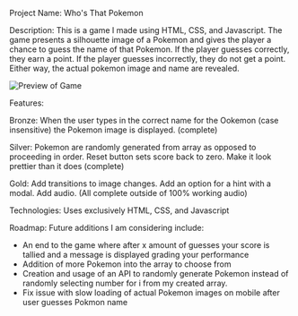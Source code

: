 Project Name: 
Who's That Pokemon

Description: 
This is a game I made using HTML, CSS, and Javascript. The game presents a silhouette image of a Pokemon and gives the player a chance to guess the name of that Pokemon. If the player guesses correctly, they earn a point. If the player guesses incorrectly, they do not get a point. Either way, the actual pokemon image and name are revealed.

![Preview of Game](https://imgur.com/uRmBZiI)

Features: 

Bronze: When the user types in the correct name for the Ookemon (case insensitive) the Pokemon image is displayed. (complete) 

Silver: Pokemon are randomly generated from array as opposed to proceeding in order. Reset button sets score back to zero. Make it look prettier than it does (complete)

Gold: Add transitions to image changes. Add an option for a hint with a modal. Add audio. (All complete outside of 100% working audio)

Technologies: Uses exclusively HTML, CSS, and Javascript

Roadmap:
Future additions I am considering include: 
  - An end to the game where after x amount of guesses your score is tallied and a message is displayed grading your performance
  - Addition of more Pokemon into the array to choose from
  - Creation and usage of an API to randomly generate Pokemon instead of randomly selecting number for i from my created array.
  - Fix issue with slow loading of actual Pokemon images on mobile after user guesses Pokmon name 
